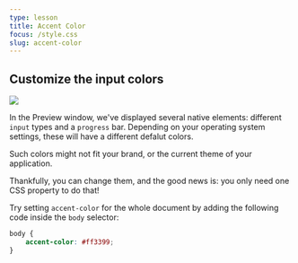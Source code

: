 ```yaml
---
type: lesson
title: Accent Color
focus: /style.css
slug: accent-color
---
```


## Customize the input colors

<img src="/images/accent-color.png" class="h-20 m-auto">

In the Preview window, we've displayed several native elements: different `input` types and a `progress` bar. Depending on your operating system settings, these will have a different defalut colors.

Such colors might not fit your brand, or the current theme of your application.

Thankfully, you can change them, and the good news is: you only need one CSS property to do that!


Try setting `accent-color` for the whole document by adding the following code inside the `body` selector:

```css add={2} 
body {
    accent-color: #ff3399;
}
```